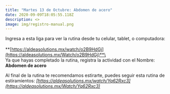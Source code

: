 ```yaml
---
title: "Martes 13 de Octubre: Abdomen de acero"
date: 2020-09-09T18:05:55.118Z
description: <>
image: img/registro-manual.png
---
```

Ingresa a esta liga para ver la rutina desde tu celular, tablet, o computadora:\
\
**[https://aldeasolutions.mx/​watch/o2B9HdGj](https://aldeasolutions.mx/Watch/o2B9HdGj)**\
\
Ya que hayas completado la rutina, registra la actividad con el Nombre: **Abdomen de acero**

Al final de la rutina te recomendamos estirarte, puedes seguir esta rutina de estiramientos: *[https://aldeasolutions.mx/​watch/Yq62Rxc3](https://aldeasolutions.mx/Watch/Yq62Rxc3)*